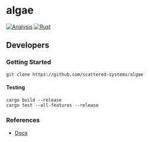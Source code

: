 # algae

[![Analysis](https://github.com/scattered-systems/algae/actions/workflows/rust-clippy.yml/badge.svg)](https://github.com/scattered-systems/algae/actions/workflows/rust-clippy.yml)
[![Rust](https://github.com/scattered-systems/algae/actions/workflows/rust.yml/badge.svg)](https://github.com/scattered-systems/algae/actions/workflows/rust.yml)

## Developers

### Getting Started

    git clone https://github.com/scattered-systems/algae

#### Testing

    cargo build --release
    cargo test --all-features --release

### References

* [Docs](https://docs.rs/algae)